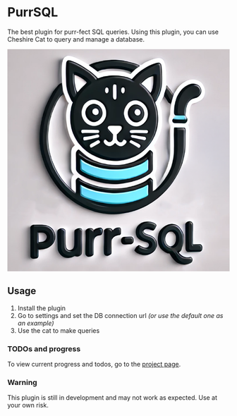 # PurrSQL

The best plugin for purr-fect SQL queries. Using this plugin, you can use Cheshire Cat to query and manage a database.

![PurrSQL](./logo.png)

## Usage

1. Install the plugin
2. Go to settings and set the DB connection url _(or use the default one as an example)_
3. Use the cat to make queries

### TODOs and progress

To view current progress and todos, go to the [project page](https://github.com/users/MatteoGheza/projects/2).

### Warning

This plugin is still in development and may not work as expected. Use at your own risk.
